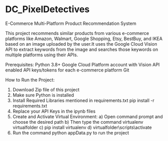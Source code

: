 # DC_PixelDetectives

E-Commerce Multi-Platform Product Recommendation System

This project recommends similar products from various e-commerce platforms like Amazon, Walmart, Google Shopping, Etsy, BestBuy, and IKEA based on an image uploaded by the user.It uses the Google Cloud Vision API to extract keywords from the image and searches those keywords on multiple platforms using their APIs.

Prerequisites:
Python 3.8+
Google Cloud Platform account with Vision API enabled
API keys/tokens for each e-commerce platform
Git

How to Run the Project:
1) Download Zip file of this project 
2) Make sure Python is installed
3) Install Required Libraries mentioned in requirements.txt
    pip install -r requirements.txt
4) Replace your API Keys in the ipynb files
5) Create and Activate Virtual Environment:
    a) Open command prompt and choose the desired path 
    b) Then type the command virtualenv virtualfolder
    c) pip install virtualenv 
    d) virtualfolder\scripts\activate
6) Run the command python appData.py to run the project
